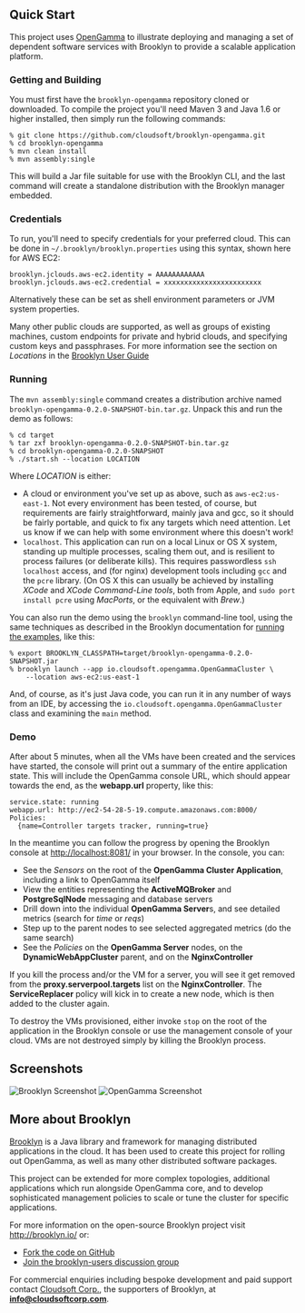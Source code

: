 ## Quick Start

This project uses [OpenGamma](http://www.opengamma.com/) to illustrate
deploying and managing a set of dependent software services with
Brooklyn to provide a scalable application platform.

### Getting and Building

You must first have the `brooklyn-opengamma` repository cloned or
downloaded. To compile the project you'll need Maven 3 and Java 1.6 or
higher installed, then simply run the following commands:

    % git clone https://github.com/cloudsoft/brooklyn-opengamma.git
    % cd brooklyn-opengamma
    % mvn clean install
    % mvn assembly:single

This will build a Jar file suitable for use with the Brooklyn CLI,
and the last command will create a standalone distribution with the
Brooklyn manager embedded.

### Credentials

To run, you'll need to specify credentials for your preferred cloud.  This
can be done in `~/.brooklyn/brooklyn.properties` using this syntax, shown
here for AWS EC2:

    brooklyn.jclouds.aws-ec2.identity = AAAAAAAAAAAA
    brooklyn.jclouds.aws-ec2.credential = xxxxxxxxxxxxxxxxxxxxxxxx

Alternatively these can be set as shell environment parameters or JVM
system properties.

Many other public clouds are supported, as well as groups of existing
machines, custom endpoints for private and hybrid clouds, and specifying
custom keys and passphrases. For more information see the section on
_Locations_ in the [Brooklyn User Guide](http://brooklyn.io/use/guide/defining-applications/common-usage.html)

### Running

The `mvn assembly:single` command creates a distribution archive named
`brooklyn-opengamma-0.2.0-SNAPSHOT-bin.tar.gz`. Unpack this and run the
demo as follows:

    % cd target
    % tar zxf brooklyn-opengamma-0.2.0-SNAPSHOT-bin.tar.gz
    % cd brooklyn-opengamma-0.2.0-SNAPSHOT
    % ./start.sh --location LOCATION

Where *LOCATION* is either:

- A cloud or environment you've set up as above, such as `aws-ec2:us-east-1`.
    Not every environment has been tested, of course, but requirements are
    fairly straightforward, mainly java and gcc, so it should be fairly
    portable, and quick to fix any targets which need attention. Let us know if
    we can help with some environment where this doesn't work!
- `localhost`. This application can run on a local Linux or OS X system,
    standing up multiple processes, scaling them out, and is resilient to process
    failures (or deliberate kills). This requires passwordless `ssh localhost`
    access, and (for nginx) development tools including `gcc` and the `pcre`
    library. (On OS X this can usually be achieved by installing *XCode* and
    *XCode Command-Line tools*, both from Apple, and `sudo port install pcre`
    using *MacPorts*, or the equivalent with *Brew*.)

You can also run the demo using the `brooklyn` command-line tool, using the same
techniques as described in the Brooklyn documentation for [running the
examples](http://brooklyncentral.github.io/use/examples/index.html), like this:

    % export BROOKLYN_CLASSPATH=target/brooklyn-opengamma-0.2.0-SNAPSHOT.jar
    % brooklyn launch --app io.cloudsoft.opengamma.OpenGammaCluster \
        --location aws-ec2:us-east-1

And, of course, as it's just Java code, you can run it in any number of
ways from an IDE, by accessing the `io.cloudsoft.opengamma.OpenGammaCluster`
class and examining the `main` method.

### Demo

After about 5 minutes, when all the VMs have been created and the services
have started, the console will print out a summary of the entire
application state. This will include the OpenGamma console URL,
which should appear towards the end, as the **webapp.url** property, like
this:

    service.state: running
    webapp.url: http://ec2-54-28-5-19.compute.amazonaws.com:8000/
    Policies:
      {name=Controller targets tracker, running=true}

In the meantime you can follow the progress by opening the Brooklyn
console at <http://localhost:8081/> in your browser. In the console, you can:

* See the *Sensors* on the root of the **OpenGamma Cluster Application**,
    including a link to OpenGamma itself
* View the entities representing the **ActiveMQBroker** and **PostgreSqlNode**
    messaging and database servers
* Drill down into the individual **OpenGamma Server**s, and see detailed
    metrics (search for *time* or *reqs*)
* Step up to the parent nodes to see selected aggregated metrics (do the
    same search)
* See the *Policies* on the **OpenGamma Server** nodes, on the
    **DynamicWebAppCluster** parent, and on the **NginxController**

If you kill the process and/or the VM for a server, you will see it get removed
from the **proxy.serverpool.targets** list on the **NginxController**. The
**ServiceReplacer** policy will kick in to create a new node, which is then
added to the cluster again.

To destroy the VMs provisioned, either invoke `stop` on the root of the
application in the Brooklyn console or use the management console of your
cloud.  VMs are not destroyed simply by killing the Brooklyn process.

## Screenshots

![Brooklyn Screenshot](https://raw.github.com/cloudsoft/brooklyn-opengamma/master/docs/screenshots/brooklyn.png)
![OpenGamma Screenshot](https://raw.github.com/cloudsoft/brooklyn-opengamma/master/docs/screenshots/opengamma.png)

## More about Brooklyn

[Brooklyn](https://github.com/brooklyncentral/brooklyn/) is a Java library
and framework for managing distributed applications in the cloud. It has
been used to create this project for rolling out OpenGamma, as well as
many other distributed software packages.

This project can be extended for more complex topologies, additional
applications which run alongside OpenGamma core, and to develop
sophisticated management policies to scale or tune the cluster for specific
applications.

For more information on the open-source Brooklyn project visit <http://brooklyn.io/> or:

- [Fork the code on GitHub](https://github.com/brooklyncentral/brooklyn/fork)
- [Join the brooklyn-users discussion group](https://groups.google.com/forum/#!forum/brooklyn-users) 

For commercial enquiries including bespoke development and paid support
contact [Cloudsoft Corp.](http://www.cloudsoftcorp.com/), the supporters of
Brooklyn, at **[info@cloudsoftcorp.com](mailto:info@cloudsoftcorp.com)**.
